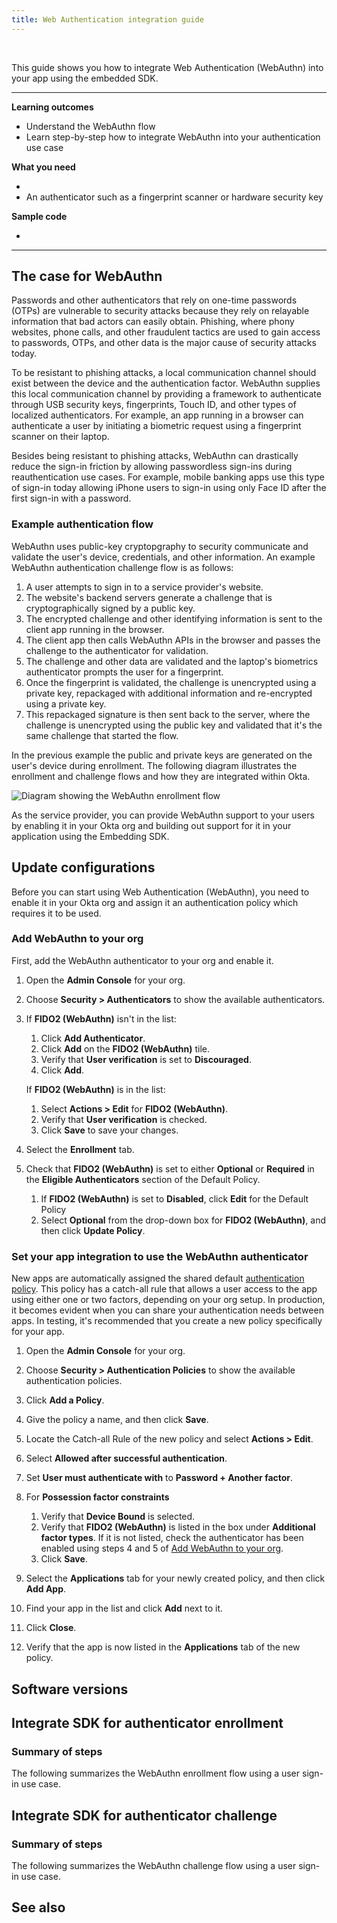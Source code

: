 ```yaml
---
title: Web Authentication integration guide
---
```


<div class="oie-embedded-sdk">

<ApiLifecycle access="ie" /><br>

This guide shows you how to integrate Web Authentication (WebAuthn) into your app using the embedded SDK.

---
**Learning outcomes**

* Understand the WebAuthn flow
* Learn step-by-step how to integrate WebAuthn into your authentication use case

**What you need**

* <StackSnippet snippet="oiesdksetup" />
* An authenticator such as a fingerprint scanner or hardware security key

**Sample code**

* <StackSnippet snippet="samplecode" />

---

## The case for WebAuthn

Passwords and other authenticators that rely on one-time passwords (OTPs) are vulnerable to security attacks because they rely on relayable information that bad actors can easily obtain. Phishing, where phony websites, phone calls, and other fraudulent tactics are used to gain access to passwords, OTPs, and other data is the major cause of security attacks today.

To be resistant to phishing attacks, a local communication channel should exist between the device and the authentication factor. WebAuthn supplies this local communication channel by providing a framework to authenticate through USB security keys, fingerprints, Touch ID, and other types of localized authenticators. For example, an app running in a browser can authenticate a user by initiating a biometric request using a fingerprint scanner on their laptop.

Besides being resistant to phishing attacks, WebAuthn can drastically reduce the sign-in friction by allowing passwordless sign-ins during reauthentication use cases. For example, mobile banking apps use this type of sign-in today allowing iPhone users to sign-in using only Face ID after the first sign-in with a password.

### Example authentication flow

WebAuthn uses public-key cryptopgraphy to security communicate and validate the user's device, credentials, and other information. An example WebAuthn authentication challenge flow is as follows:

1. A user attempts to sign in to a service provider's website.
1. The website's backend servers generate a challenge that is cryptographically signed by a public key.
1. The encrypted challenge and other identifying information is sent to the client app running in the browser.
1. The client app then calls WebAuthn APIs in the browser and passes the challenge to the authenticator for validation.
1. The challenge and other data are validated and the laptop's biometrics authenticator prompts the user for a fingerprint.
1. Once the fingerprint is validated, the challenge is unencrypted using a private key, repackaged with additional information and re-encrypted using a private key.
1. This repackaged signature is then sent back to the server, where the challenge is unencrypted using the public key and validated that it's the same challenge that started the flow.

In the previous example the public and private keys are generated on the user's device during enrollment. The following diagram illustrates the enrollment and challenge flows and how they are integrated within Okta.

<div class="common-image-format">

![Diagram showing the WebAuthn enrollment flow](/img/authenticators/authenticators-webauthn-flow-overview.png)

</div>

As the service provider, you can provide WebAuthn support to your users by enabling it in your Okta org and building out support for it in your application using the Embedding SDK.

## Update configurations

Before you can start using Web Authentication (WebAuthn), you need to enable it in your Okta org and assign it an authentication policy which requires it to be used.

### Add WebAuthn to your org

First, add the WebAuthn authenticator to your org and enable it.

1. Open the **Admin Console** for your org.
2. Choose **Security > Authenticators** to show the available authenticators.
3. If **FIDO2 (WebAuthn)** isn't in the list:
   1. Click **Add Authenticator**.
   2. Click **Add** on the **FIDO2 (WebAuthn)** tile.
   3. Verify that **User verification** is set to **Discouraged**.
   4. Click **Add**.

   If **FIDO2 (WebAuthn)** is in the list:
   1. Select **Actions > Edit** for **FIDO2 (WebAuthn)**.
   2. Verify that **User verification** is checked.
   3. Click **Save** to save your changes.

4. Select the **Enrollment** tab.
5. Check that **FIDO2 (WebAuthn)** is set to either **Optional** or **Required** in the **Eligible Authenticators** section of the Default Policy.
   1. If **FIDO2 (WebAuthn)** is set to **Disabled**, click **Edit** for the Default Policy
   2. Select **Optional** from the drop-down box for **FIDO2 (WebAuthn)**, and then click **Update Policy**.

### Set your app integration to use the WebAuthn authenticator

New apps are automatically assigned the shared default [authentication policy](https://help.okta.com/okta_help.htm?type=oie&id=ext-about-asop). This policy has a catch-all rule that allows a user access to the app using either one or two factors, depending on your org setup. In production, it becomes evident when you can share your authentication needs between apps. In testing, it's recommended that you create a new policy specifically for your app.

1. Open the **Admin Console** for your org.
2. Choose **Security > Authentication Policies** to show the available authentication policies.
3. Click **Add a Policy**.
4. Give the policy a name, and then click **Save**.
5. Locate the Catch-all Rule of the new policy and select **Actions > Edit**.
6. Select **Allowed after successful authentication**.
7. Set **User must authenticate with** to **Password + Another factor**.
8. For **Possession factor constraints**
   1. Verify that **Device Bound** is selected.
   2. Verify that **FIDO2 (WebAuthn)** is listed in the box under **Additional factor types**. If it is not listed, check the authenticator has been enabled using steps 4 and 5 of [Add WebAuthn to your org](#add-webauthn-to-your-org).
   3. Click **Save**.

9. Select the **Applications** tab for your newly created policy, and then click **Add App**.
10. Find your app in the list and click **Add** next to it.
11. Click **Close**.
12. Verify that the app is now listed in the **Applications** tab of the new policy.

## Software versions

<StackSnippet snippet="softwareversions" />

## Integrate SDK for authenticator enrollment

### Summary of steps

The following summarizes the WebAuthn enrollment flow using a user sign-in use case.

<StackSnippet snippet="enrollmentintegrationsummary" />

<StackSnippet snippet="enrollmentintegrationsteps" />

## Integrate SDK for authenticator challenge

### Summary of steps

The following summarizes the WebAuthn challenge flow using a user sign-in use case.

<StackSnippet snippet="challengeintegrationsummary" />

<StackSnippet snippet="challengeintegrationsteps" />

## See also

<StackSnippet snippet="relatedusecases" />

</div>
